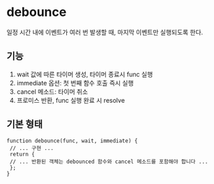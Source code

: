 # debounce

일정 시간 내에 이벤트가 여러 번 발생할 때, 마지막 이벤트만 실행되도록 한다.

## 기능

1. wait 값에 따른 타이머 생성, 타이머 종료시 func 실행
2. immediate 옵션: 첫 번째 함수 호출 즉시 실행
3. cancel 메소드: 타이머 취소
4. 프로미스 반환, func 실행 완료 시 resolve

## 기본 형태

```
function debounce(func, wait, immediate) {
 // ... 구현 ...
 return {
 // ... 반환된 객체는 debounced 함수와 cancel 메소드를 포함해야 합니다 ...
 };
}
```
